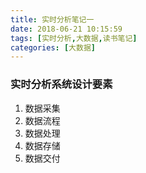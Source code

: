 ```yaml
---
title: 实时分析笔记一
date: 2018-06-21 10:15:59
tags: [实时分析,大数据,读书笔记]
categories: [大数据]
---
```

### 实时分析系统设计要素
1. 数据采集
2. 数据流程
3. 数据处理
4. 数据存储
5. 数据交付

